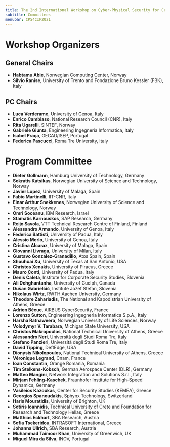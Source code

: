 ```yaml
---
title: The 2nd International Workshop on Cyber-Physical Security for Critical Infrastructures Protection (CPS4CIP 2021)
subtitle: Committees
menubar: CPS4CIP2021 
---
```


# Workshop Organizers
## General Chairs
- **Habtamu Abie**, Norwegian Computing Center, Norway
- **Silvio Ranise**, University of Trento and Fondazione Bruno Kessler (FBK), Italy

## PC Chairs
- **Luca Verderame**, University of Genoa, Italy
- **Enrico Cambiaso**, National Research Council (CNR), Italy
- **Rita Ugarelli**, SINTEF, Norway
- **Gabriele Giunta**, Engineering Ingegneria Informatica, Italy
- **Isabel Praça**, GECAD/ISEP, Portugal
- **Federica Pascucci**, Roma Tre University, Italy

# Program Committee
- **Dieter Gollmann**, Hamburg University of Technology, Germany
- **Sokratis Katsikas**, Norwegian University of Science and Technology, Norway
- **Javier Lopez**, University of Malaga, Spain
- **Fabio Martinelli**, IIT-CNR, Italy
- **Einar Arthur Snekkenes**, Norwegian University of Science and Technology, Norway
- **Omri Soceanu**, IBM Research, Israel
- **Stamatis Karnouskos**, SAP Research, Germany
- **Reijo Savola**, VTT Technical Research Centre of Finland, Finland
- **Alessandro Armando**, University of Genoa, Italy
- **Federica Battisti**, University of Padua, Italy
- **Alessio Merlo**, University of Genoa, Italy
- **Cristina Alcaraz**, University of Malaga, Spain
- **Giovanni Livraga**, University of Milan, Italy
- **Gustavo Gonzalez-Granadillo**, Atos Spain, Spain
- **Shouhuai Xu**, University of Texas at San Antonio, USA 
- **Christos Xenakis**, University of Piraeus, Greece
- **Mauro Conti**, University of Padua, Italy
- **Denis Čaleta**, Institute for Corporate Security Studies, Slovenia
- **Ali Dehghantanha**, University of Guelph, Canada
- **Dušan Gabrielčič**, Institute Jožef Stefan, Slovenia
- **Nikolaus Wirtz**, RWTH Aachen University, Germany
- **Theodore Zahariadis**, The National and Kapodistrian University of Athens, Greece
- **Adrien Bécue**, AIRBUS CyberSecurity, France
- **Lorenzo Sutton**, Engineering Ingegneria Informatica S.p.A., Italy
- **Harsha Ratnaweera**, Norwegian University of Life Sciences, Norway
- **Volodymyr V. Tarabara**, Michigan State University, USA
- **Christos Makropoulos**, National Technical University of Athens, Greece
- **Alessandro Neri**, Università degli Studi Roma Tre, Italy
- **Stefano Panzieri**, Università degli Studi Roma Tre, Italy
- **David Tipping**, DeftEdge, USA
- **Dionysis Nikolopoulos**, National Technical University of Athens, Greece
- **Véronique Legrand**, Cnam, France
- **Ioan Constantin**, Orange Romania, Romania
- **Tim Stelkens-Kobsch**, German Aerospace Center (DLR), Germany
- **Matteo Mangini**, Network Integration and Solutions S.r.l., Italy
- **Mirjam Fehling-Kaschek**, Fraunhofer Institute for High-Speed Dynamics, Germany
- **Vasileios Kazoukas**, Center for Security Studies (KEMEA), Greece
- **Georgios Spanoudakis**, Sphynx Technology, Switzerland
- **Haris Mouratidis**, University of Brighton, UK
- **Sotiris Ioannidis**, Technical University of Crete and Foundation for Research and Technology Hellas, Greece
- **Matthias Eckhart**, SBA Research, Austria
- **Sofia Tsekeridou**, INTRASOFT International, Greece
- **Johanna Ullrich**, SBA Research, Austria
- **Muhammad Taimoor Khan**, University of Greenwich, UK
- **Miguel Mira da Silva**, INOV, Portugal